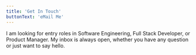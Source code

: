 ```yaml
---
title: 'Get In Touch'
buttonText: 'eMail Me'
---
```


I am looking for entry roles in Software Engineering, Full Stack Developer, or Product Manager. My inbox is always open, whether you have any question or just want to say hello.
